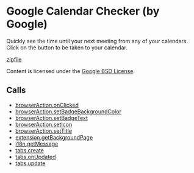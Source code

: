 
Google Calendar Checker (by Google)
=======

Quickly see the time until your next meeting from any of your calendars. Click on the button to be taken to your calendar.

[zipfile](http://developer.chrome.com/extensions/examples/extensions/calendar.zip)

Content is licensed under the [Google BSD License](http://code.google.com/google_bsd_license.html).

Calls
-----

* [browserAction.onClicked](http://developer.chrome.com/extensions/browserAction.html#event-onClicked)
* [browserAction.setBadgeBackgroundColor](http://developer.chrome.com/extensions/browserAction.html#method-setBadgeBackgroundColor)
* [browserAction.setBadgeText](http://developer.chrome.com/extensions/browserAction.html#method-setBadgeText)
* [browserAction.setIcon](http://developer.chrome.com/extensions/browserAction.html#method-setIcon)
* [browserAction.setTitle](http://developer.chrome.com/extensions/browserAction.html#method-setTitle)
* [extension.getBackgroundPage](http://developer.chrome.com/extensions/extension.html#method-getBackgroundPage)
* [i18n.getMessage](http://developer.chrome.com/extensions/i18n.html#method-getMessage)
* [tabs.create](http://developer.chrome.com/extensions/tabs.html#method-create)
* [tabs.onUpdated](http://developer.chrome.com/extensions/tabs.html#event-onUpdated)
* [tabs.update](http://developer.chrome.com/extensions/tabs.html#method-update)